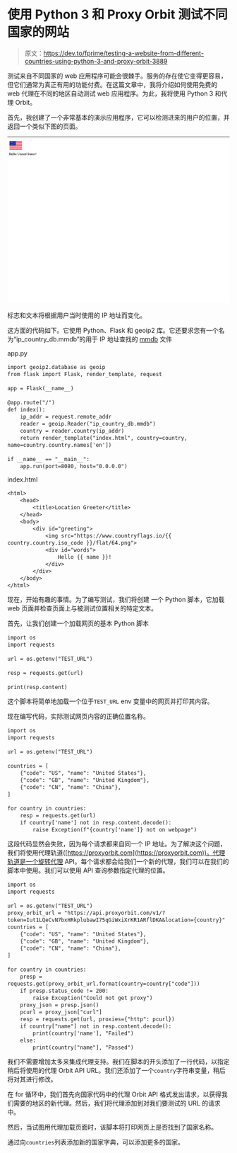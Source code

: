 # 使用 Python 3 和 Proxy Orbit 测试不同国家的网站

> 原文：<https://dev.to/fprime/testing-a-website-from-different-countries-using-python-3-and-proxy-orbit-3889>

测试来自不同国家的 web 应用程序可能会很棘手。服务的存在使它变得更容易，但它们通常为真正有用的功能付费。在这篇文章中，我将介绍如何使用免费的 web 代理在不同的地区自动测试 web 应用程序。为此，我将使用 Python 3 和代理 Orbit。

首先，我创建了一个非常基本的演示应用程序，它可以检测进来的用户的位置，并返回一个类似下图的页面。

[![](img/81cd2a55f72998491e7cc2710c58b919.png)](https://res.cloudinary.com/practicaldev/image/fetch/s--RmKFYP-h--/c_limit%2Cf_auto%2Cfl_progressive%2Cq_auto%2Cw_880/https://i.imgur.com/SAf12NF.png)

标志和文本将根据用户当时使用的 IP 地址而变化。

这方面的代码如下。它使用 Python、Flask 和 geoip2 库。它还要求您有一个名为“ip_country_db.mmdb”的用于 IP 地址查找的 [mmdb](https://maxmind.github.io/MaxMind-DB/) 文件

app.py

```
import geoip2.database as geoip
from flask import Flask, render_template, request

app = Flask(__name__)

@app.route("/")
def index():
    ip_addr = request.remote_addr
    reader = geoip.Reader("ip_country_db.mmdb")
    country = reader.country(ip_addr)
    return render_template("index.html", country=country, name=country.country.names['en'])

if __name__ == "__main__":
    app.run(port=8080, host="0.0.0.0") 
```

index.html

```
<html>
    <head>
        <title>Location Greeter</title>
    </head>
    <body>
        <div id="greeting">
            <img src="https://www.countryflags.io/{{ country.country.iso_code }}/flat/64.png">
            <div id="words">
                Hello {{ name }}!
            </div>
        </div>
    </body>
</html> 
```

现在，开始有趣的事情。为了编写测试，我们将创建
一个 Python 脚本，它加载 web 页面并检查页面上与被测试位置相关的特定文本。

首先，让我们创建一个加载网页的基本 Python 脚本

```
import os                         
import requests    

url = os.getenv("TEST_URL")                                                                                                                                    

resp = requests.get(url)                                                                                                                                          

print(resp.content) 
```

这个脚本将简单地加载一个位于`TEST_URL` env 变量中的网页并打印其内容。

现在编写代码，实际测试网页内容的正确位置名称。

```
import os
import requests

url = os.getenv("TEST_URL")

countries = [
    {"code": "US", "name": "United States"},
    {"code": "GB", "name": "United Kingdom"},
    {"code": "CN", "name": "China"},
]

for country in countries:
    resp = requests.get(url)
    if country['name'] not in resp.content.decode():
        raise Exception(f"{country['name']} not on webpage") 
```

这段代码显然会失败，因为每个请求都来自同一个 IP 地址。为了解决这个问题，我们将使用代理轨道([https://proxyorbit.com](https://proxyorbit.com))。代理轨道是一个旋转代理 API。每个请求都会给我们一个新的代理，我们可以在我们的脚本中使用。我们可以使用 API 查询参数指定代理的位置。

```
import os    
import requests    

url = os.getenv("TEST_URL")    
proxy_orbit_url = "https://api.proxyorbit.com/v1/?token=Iut1LQeCvN7bxHRkplubawI75qGiWxiXrKR1ARflDKA&location={country}"                              
countries = [                                                                                                                                                  
    {"code": "US", "name": "United States"},                                                                                                                   
    {"code": "GB", "name": "United Kingdom"},                                                                                                                  
    {"code": "CN", "name": "China"},                                                                                                                        
]                                                                                                                                                           

for country in countries:                                                                                                                                   
    presp = requests.get(proxy_orbit_url.format(country=country["code"]))                                                                                   
    if presp.status_code != 200:                                                                                                                            
        raise Exception("Could not get proxy")                                                                                                              
    proxy_json = presp.json()    
    pcurl = proxy_json["curl"]    
    resp = requests.get(url, proxies={"http": pcurl})    
    if country["name"] not in resp.content.decode():    
        print(country['name'], "Failed")                        
    else:                                                       
        print(country["name"], "Passed") 
```

我们不需要增加太多来集成代理支持。我们在脚本的开头添加了一行代码，以指定稍后将使用的代理 Orbit API URL。我们还添加了一个`country`字符串变量，稍后将对其进行修改。

在 for 循环中，我们首先向国家代码中的代理 Orbit API 格式发出请求，以获得我们需要的地区的新代理。然后，我们将代理添加到对我们要测试的 URL 的请求中。

然后，当试图用代理加载页面时，该脚本将打印网页上是否找到了国家名称。

通过向`countries`列表添加新的国家字典，可以添加更多的国家。